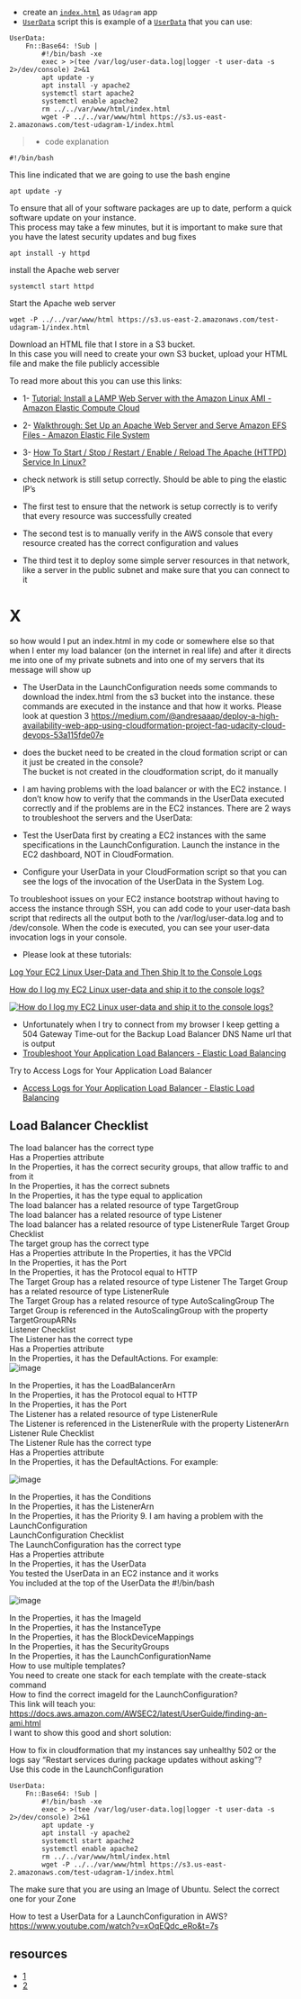 * create an [`index.html`](./index.html) as `Udagram` app
* [`UserData`](./script.yml) script this is example of a [`UserData`](./script.yml) that you can use:
```
UserData: 
    Fn::Base64: !Sub |
        #!/bin/bash -xe
        exec > >(tee /var/log/user-data.log|logger -t user-data -s 2>/dev/console) 2>&1
        apt update -y
        apt install -y apache2
        systemctl start apache2
        systemctl enable apache2
        rm ../../var/www/html/index.html
        wget -P ../../var/www/html https://s3.us-east-2.amazonaws.com/test-udagram-1/index.html
  ```

> * code explanation

    #!/bin/bash
This line indicated that we are going to use the bash engine

    apt update -y
To ensure that all of your software packages are up to date, perform a quick software update on your instance.  
This process may take a few minutes, but it is important to make sure that you have the latest security updates and bug fixes

    apt install -y httpd
install the Apache web server

    systemctl start httpd
Start the Apache web server

    wget -P ../../var/www/html https://s3.us-east-2.amazonaws.com/test-udagram-1/index.html
Download an HTML file that I store in a S3 bucket.  
In this case you will need to create your own S3 bucket, upload your HTML file and make the file publicly accessible

To read more about this you can use this links:
* 1- [Tutorial: Install a LAMP Web Server with the Amazon Linux AMI - Amazon Elastic Compute Cloud](https://docs.aws.amazon.com/AWSEC2/latest/UserGuide/install-LAMP.html)
* 2- [Walkthrough: Set Up an Apache Web Server and Serve Amazon EFS Files - Amazon Elastic File System](https://docs.aws.amazon.com/efs/latest/ug/wt2-apache-web-server.html)
* 3- [How To Start / Stop / Restart / Enable / Reload The Apache (HTTPD) Service In Linux?](https://www.2daygeek.com/start-stop-restart-enable-reload-apache-httpd-web-server-service-in-linux/)


* check network is still setup correctly. Should be able to ping the elastic IP’s
* The first test to ensure that the network is setup correctly is to verify that every resource was successfully created
* The second test is to manually verify in the AWS console that every resource created has the correct configuration and values
* The third test it to deploy some simple server resources in that network, like a server in the public subnet and make sure that you can connect to it

# X
so how would I put an index.html in my code or somewhere else so that when I enter my load balancer (on the internet in real life) and after it directs me into one of my private subnets and into one of my servers that its message will show up

* The UserData in the LaunchConfiguration needs some commands to download the index.html from the s3 bucket into the instance. these commands are executed in the instance and that how it works. Please look at question 3 https://medium.com/@andresaaap/deploy-a-high-availability-web-app-using-cloudformation-project-faq-udacity-cloud-devops-53a115fde07e

* does the bucket need to be created in the cloud formation script or can it just be created in the console?  
The bucket is not created in the cloudformation script, do it manually


*  I am having problems with the load balancer or with the EC2 instance. 
 I don’t know how to verify that the commands in the UserData executed correctly and if the problems are in the EC2 instances.
There are 2 ways to troubleshoot the servers and the UserData:
* Test the UserData first by creating a EC2 instances with the same specifications in the LaunchConfiguration. Launch the instance in the EC2 dashboard, NOT in CloudFormation.
* Configure your UserData in your CloudFormation script so that you can see the logs of the invocation of the UserData in the System Log.


To troubleshoot issues on your EC2 instance bootstrap without having to access the instance through SSH, you can add code to your user-data bash script that redirects all the output both to the /var/log/user-data.log and to /dev/console. When the code is executed, you can see your user-data invocation logs in your console.

* Please look at these tutorials: 

[Log Your EC2 Linux User-Data and Then Ship It to the Console Logs](https://aws.amazon.com/premiumsupport/knowledge-center/ec2-linux-log-user-data/) 

[How do I log my EC2 Linux user-data and ship it to the console logs?  ](https://youtu.be/unMiTRw8JVE)

[![How do I log my EC2 Linux user-data and ship it to the console logs?](./image/youtube2.jpg)](https://youtu.be/unMiTRw8JVE)


*  Unfortunately when I try to connect from my browser I keep getting a 504 Gateway Time-out for the Backup Load Balancer DNS Name url that is output
* [Troubleshoot Your Application Load Balancers - Elastic Load Balancing](https://docs.aws.amazon.com/elasticloadbalancing/latest/application/load-balancer-troubleshooting.html#http-504-issues)

Try to Access Logs for Your Application Load Balancer

* [Access Logs for Your Application Load Balancer - Elastic Load Balancing](https://docs.aws.amazon.com/elasticloadbalancing/latest/application/load-balancer-access-logs.html)

## Load Balancer Checklist 
The load balancer has the correct type  
Has a Properties attribute  
In the Properties, it has the correct security groups, that allow traffic to and from it  
In the Properties, it has the correct subnets  
In the Properties, it has the type equal to application  
The load balancer has a related resource of type TargetGroup  
The load balancer has a related resource of type Listener  
The load balancer has a related resource of type ListenerRule
Target Group Checklist   
The target group has the correct type   
Has a Properties attribute
In the Properties, it has the VPCId   
In the Properties, it has the Port   
In the Properties, it has the Protocol equal to HTTP   
The Target Group has a related resource of type Listener
The Target Group has a related resource of type ListenerRule   
The Target Group has a related resource of type AutoScalingGroup
The Target Group is referenced in the AutoScalingGroup with the property TargetGroupARNs   
Listener Checklist   
The Listener has the correct type   
Has a Properties attribute   
In the Properties, it has the DefaultActions. For example:   
![image](https://user-images.githubusercontent.com/100445644/163737147-134ce195-a1ad-4acd-a75a-7b3208ee9516.png)

In the Properties, it has the LoadBalancerArn   
In the Properties, it has the Protocol equal to HTTP   
In the Properties, it has the Port   
The Listener has a related resource of type ListenerRule   
The Listener is referenced in the ListenerRule with the property ListenerArn   
Listener Rule Checklist   
The Listener Rule has the correct type   
Has a Properties attribute   
In the Properties, it has the DefaultActions. For example: 

![image](https://user-images.githubusercontent.com/100445644/163737137-28981a1f-22f3-4fcf-b30e-3127e6859052.png)

In the Properties, it has the Conditions   
In the Properties, it has the ListenerArn   
In the Properties, it has the Priority
9. I am having a problem with the LaunchConfiguration   
LaunchConfiguration Checklist   
The LaunchConfiguration has the correct type   
Has a Properties attribute   
In the Properties, it has the UserData   
You tested the UserData in an EC2 instance and it works   
You included at the top of the UserData the #!/bin/bash   

![image](https://user-images.githubusercontent.com/100445644/163737116-b254ba26-275d-4c5b-a0a5-f9fcaf73e661.png)

In the Properties, it has the ImageId   
In the Properties, it has the InstanceType   
In the Properties, it has the BlockDeviceMappings   
In the Properties, it has the SecurityGroups   
In the Properties, it has the LaunchConfigurationName   
How to use multiple templates?   
You need to create one stack for each template with the create-stack command   
How to find the correct imageId for the LaunchConfiguration?   
This link will teach you: https://docs.aws.amazon.com/AWSEC2/latest/UserGuide/finding-an-ami.html   
I want to show this good and short solution:   

How to fix in cloudformation that my instances say unhealthy 502 or the logs say “Restart services during package updates without asking”?   
Use this code in the LaunchConfiguration   
```
UserData: 
    Fn::Base64: !Sub |
        #!/bin/bash -xe
        exec > >(tee /var/log/user-data.log|logger -t user-data -s 2>/dev/console) 2>&1
        apt update -y
        apt install -y apache2
        systemctl start apache2
        systemctl enable apache2
        rm ../../var/www/html/index.html
        wget -P ../../var/www/html https://s3.us-east-2.amazonaws.com/test-udagram-1/index.html
```
The make sure that you are using an Image of Ubuntu. Select the correct one for your Zone   

How to test a UserData for a LaunchConfiguration in AWS?   
https://www.youtube.com/watch?v=xOqEQdc_eRo&t=7s   


## resources
* [1](https://github.com/andresaaap?tab=repositories)
* [2](https://andresaaap.medium.com/deploy-a-high-availability-web-app-using-cloudformation-project-faq-udacity-cloud-devops-53a115fde07e)
